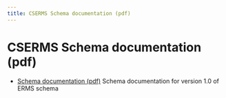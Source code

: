 ```yaml
---
title: CSERMS Schema documentation (pdf)
---
```

CSERMS Schema documentation (pdf)
=======================

- [Schema documentation (pdf)](./ERMS.pdf)
  Schema documentation for version 1.0 of ERMS schema

